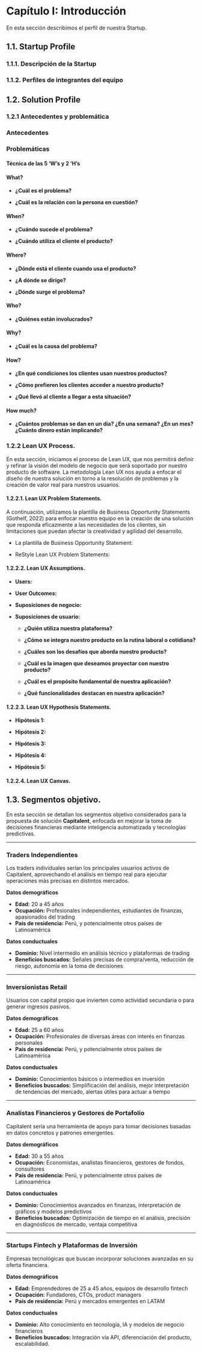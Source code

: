 # Capítulo I: Introducción

En esta sección describimos el perfil de nuestra Startup.

## 1.1. Startup Profile


### 1.1.1. Descripción de la Startup

### 1.1.2. Perfiles de integrantes del equipo


## 1.2. Solution Profile

### 1.2.1 Antecedentes y problemática

### Antecedentes

### Problemáticas


#### Técnica de las 5 ‘W’s y 2 ‘H’s

#### What?

- **¿Cuál es el problema?**


- **¿Cuál es la relación con la persona en cuestión?**


#### When?

- **¿Cuándo sucede el problema?**


- **¿Cuándo utiliza el cliente el producto?**


#### Where?

- **¿Dónde está el cliente cuando usa el producto?**


- **¿A dónde se dirige?**


- **¿Dónde surge el problema?**


#### Who?

- **¿Quiénes están involucrados?**


#### Why?

- **¿Cuál es la causa del problema?**

#### How?

- **¿En qué condiciones los clientes usan nuestros productos?**


- **¿Cómo prefieren los clientes acceder a nuestro producto?**


- **¿Qué llevó al cliente a llegar a esta situación?**


#### How much?

- **¿Cuántos problemas se dan en un día? ¿En una semana? ¿En un mes? ¿Cuánto dinero están implicando?**

### 1.2.2 Lean UX Process.

En esta sección, iniciamos el proceso de Lean UX, que nos permitirá definir y refinar la visión del modelo de negocio que será soportado por nuestro producto de software. La metodología Lean UX nos ayuda a enfocar el diseño de nuestra solución en torno a la resolución de problemas y la creación de valor real para nuestros usuarios.


#### 1.2.2.1. Lean UX Problem Statements.

A continuación, utilizamos la plantilla de Business Opportunity Statements (Gothelf, 2022) para enfocar nuestro equipo en la creación de una solución que responda eficazmente a las necesidades de los clientes, sin limitaciones que puedan afectar la creatividad y agilidad del desarrollo.

- La plantilla de Business Opportunity Statement:

- ReStyle Lean UX Problem Statements:


#### 1.2.2.2. Lean UX Assumptions.


- **Users:**


- **User Outcomes:**


- **Suposiciones de negocio:**

- **Suposiciones de usuario:**

    - **¿Quién utiliza nuestra plataforma?**

    - **¿Cómo se integra nuestro producto en la rutina laboral o cotidiana?**

    - **¿Cuáles son los desafíos que aborda nuestro producto?**

    - **¿Cuál es la imagen que deseamos proyectar con nuestro producto?**

    - **¿Cuál es el propósito fundamental de nuestra aplicación?**

    - **¿Qué funcionalidades destacan en nuestra aplicación?**


#### 1.2.2.3. Lean UX Hypothesis Statements.



- **Hipótesis 1:**

- **Hipótesis 2:**

- **Hipótesis 3:**
 
- **Hipótesis 4:**

- **Hipótesis 5:**


#### 1.2.2.4. Lean UX Canvas.



## 1.3. Segmentos objetivo.
En esta sección se detallan los segmentos objetivo considerados para la propuesta de solución **Capitalent**, enfocada en mejorar la toma de decisiones financieras mediante inteligencia automatizada y tecnologías predictivas.

---
### Traders Independientes

Los traders individuales serían los principales usuarios activos de Capitalent, aprovechando el análisis en tiempo real para ejecutar operaciones más precisas en distintos mercados.

**Datos demográficos**
- **Edad:** 20 a 45 años  
- **Ocupación:** Profesionales independientes, estudiantes de finanzas, apasionados del trading  
- **País de residencia:** Perú, y potencialmente otros países de Latinoamérica

**Datos conductuales**
- **Dominio:** Nivel intermedio en análisis técnico y plataformas de trading  
- **Beneficios buscados:** Señales precisas de compra/venta, reducción de riesgo, autonomía en la toma de decisiones

---

### Inversionistas Retail

Usuarios con capital propio que invierten como actividad secundaria o para generar ingresos pasivos.

**Datos demográficos**
- **Edad:** 25 a 60 años  
- **Ocupación:** Profesionales de diversas áreas con interés en finanzas personales  
- **País de residencia:** Perú, y potencialmente otros países de Latinoamérica

**Datos conductuales**
- **Dominio:** Conocimientos básicos o intermedios en inversión  
- **Beneficios buscados:** Simplificación del análisis, mejor interpretación de tendencias del mercado, alertas útiles para actuar a tiempo

---

### Analistas Financieros y Gestores de Portafolio

Capitalent sería una herramienta de apoyo para tomar decisiones basadas en datos concretos y patrones emergentes.

**Datos demográficos**
- **Edad:** 30 a 55 años  
- **Ocupación:** Economistas, analistas financieros, gestores de fondos, consultores  
- **País de residencia:** Perú, y potencialmente otros países de Latinoamérica

**Datos conductuales**
- **Dominio:** Conocimientos avanzados en finanzas, interpretación de gráficos y modelos predictivos  
- **Beneficios buscados:** Optimización de tiempo en el análisis, precisión en diagnósticos de mercado, ventaja competitiva

---

### Startups Fintech y Plataformas de Inversión

Empresas tecnológicas que buscan incorporar soluciones avanzadas en su oferta financiera.

**Datos demográficos**
- **Edad:** Emprendedores de 25 a 45 años, equipos de desarrollo fintech  
- **Ocupación:** Fundadores, CTOs, product managers  
- **País de residencia:** Perú y mercados emergentes en LATAM

**Datos conductuales**
- **Dominio:** Alto conocimiento en tecnología, IA y modelos de negocio financieros  
- **Beneficios buscados:** Integración vía API, diferenciación del producto, escalabilidad.
